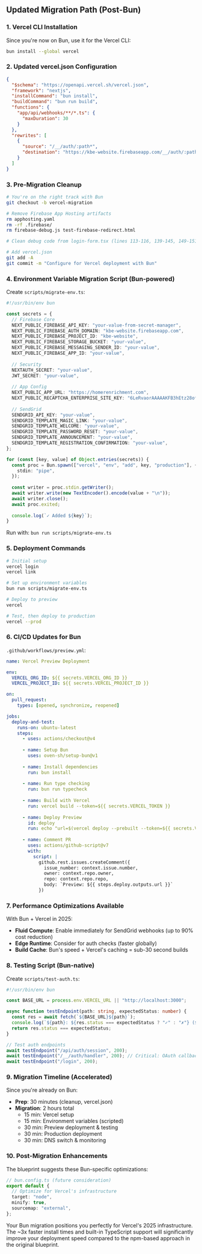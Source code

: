 
## Updated Migration Path (Post-Bun)

### 1. **Vercel CLI Installation**
Since you're now on Bun, use it for the Vercel CLI:
```bash
bun install --global vercel
```

### 2. **Updated vercel.json Configuration**
```json
{
  "$schema": "https://openapi.vercel.sh/vercel.json",
  "framework": "nextjs",
  "installCommand": "bun install",
  "buildCommand": "bun run build",
  "functions": {
    "app/api/webhooks/**/*.ts": {
      "maxDuration": 30
    }
  },
  "rewrites": [
    {
      "source": "/__/auth/:path*",
      "destination": "https://kbe-website.firebaseapp.com/__/auth/:path*"
    }
  ]
}
```

### 3. **Pre-Migration Cleanup**
```bash
# You're on the right track with Bun
git checkout -b vercel-migration

# Remove Firebase App Hosting artifacts
rm apphosting.yaml
rm -rf .firebase/
rm firebase-debug.js test-firebase-redirect.html

# Clean debug code from login-form.tsx (lines 113-116, 139-145, 149-151, 244-251)

# Add vercel.json
git add -A
git commit -m "Configure for Vercel deployment with Bun"
```

### 4. **Environment Variable Migration Script (Bun-powered)**
Create `scripts/migrate-env.ts`:
```typescript
#!/usr/bin/env bun

const secrets = {
  // Firebase Core
  NEXT_PUBLIC_FIREBASE_API_KEY: "your-value-from-secret-manager",
  NEXT_PUBLIC_FIREBASE_AUTH_DOMAIN: "kbe-website.firebaseapp.com",
  NEXT_PUBLIC_FIREBASE_PROJECT_ID: "kbe-website",
  NEXT_PUBLIC_FIREBASE_STORAGE_BUCKET: "your-value",
  NEXT_PUBLIC_FIREBASE_MESSAGING_SENDER_ID: "your-value",
  NEXT_PUBLIC_FIREBASE_APP_ID: "your-value",
  
  // Security
  NEXTAUTH_SECRET: "your-value",
  JWT_SECRET: "your-value",
  
  // App Config
  NEXT_PUBLIC_APP_URL: "https://homerenrichment.com",
  NEXT_PUBLIC_RECAPTCHA_ENTERPRISE_SITE_KEY: "6LeRvaorAAAAAKFB3hEtz28ofFmKTkbwu5-OE8XP",
  
  // SendGrid
  SENDGRID_API_KEY: "your-value",
  SENDGRID_TEMPLATE_MAGIC_LINK: "your-value",
  SENDGRID_TEMPLATE_WELCOME: "your-value",
  SENDGRID_TEMPLATE_PASSWORD_RESET: "your-value",
  SENDGRID_TEMPLATE_ANNOUNCEMENT: "your-value",
  SENDGRID_TEMPLATE_REGISTRATION_CONFIRMATION: "your-value",
};

for (const [key, value] of Object.entries(secrets)) {
  const proc = Bun.spawn(["vercel", "env", "add", key, "production"], {
    stdin: "pipe",
  });
  
  const writer = proc.stdin.getWriter();
  await writer.write(new TextEncoder().encode(value + "\n"));
  await writer.close();
  await proc.exited;
  
  console.log(`✓ Added ${key}`);
}
```

Run with: `bun run scripts/migrate-env.ts`

### 5. **Deployment Commands**
```bash
# Initial setup
vercel login
vercel link

# Set up environment variables
bun run scripts/migrate-env.ts

# Deploy to preview
vercel

# Test, then deploy to production
vercel --prod
```

### 6. **CI/CD Updates for Bun**
`.github/workflows/preview.yml`:
```yaml
name: Vercel Preview Deployment

env:
  VERCEL_ORG_ID: ${{ secrets.VERCEL_ORG_ID }}
  VERCEL_PROJECT_ID: ${{ secrets.VERCEL_PROJECT_ID }}

on:
  pull_request:
    types: [opened, synchronize, reopened]

jobs:
  deploy-and-test:
    runs-on: ubuntu-latest
    steps:
      - uses: actions/checkout@v4
      
      - name: Setup Bun
        uses: oven-sh/setup-bun@v1
        
      - name: Install dependencies
        run: bun install
        
      - name: Run type checking
        run: bun run typecheck
        
      - name: Build with Vercel
        run: vercel build --token=${{ secrets.VERCEL_TOKEN }}
        
      - name: Deploy Preview
        id: deploy
        run: echo "url=$(vercel deploy --prebuilt --token=${{ secrets.VERCEL_TOKEN }})" >> $GITHUB_OUTPUT
        
      - name: Comment PR
        uses: actions/github-script@v7
        with:
          script: |
            github.rest.issues.createComment({
              issue_number: context.issue.number,
              owner: context.repo.owner,
              repo: context.repo.repo,
              body: `Preview: ${{ steps.deploy.outputs.url }}`
            })
```

### 7. **Performance Optimizations Available**
With Bun + Vercel in 2025:
- **Fluid Compute**: Enable immediately for SendGrid webhooks (up to 90% cost reduction)
- **Edge Runtime**: Consider for auth checks (faster globally)
- **Build Cache**: Bun's speed + Vercel's caching = sub-30 second builds

### 8. **Testing Script (Bun-native)**
Create `scripts/test-auth.ts`:
```typescript
#!/usr/bin/env bun

const BASE_URL = process.env.VERCEL_URL || "http://localhost:3000";

async function testEndpoint(path: string, expectedStatus: number) {
  const res = await fetch(`${BASE_URL}${path}`);
  console.log(`${path}: ${res.status === expectedStatus ? "✓" : "✗"} (${res.status})`);
  return res.status === expectedStatus;
}

// Test auth endpoints
await testEndpoint("/api/auth/session", 200);
await testEndpoint("/__/auth/handler", 200); // Critical: OAuth callback
await testEndpoint("/login", 200);
```

### 9. **Migration Timeline (Accelerated)**
Since you're already on Bun:
- **Prep**: 30 minutes (cleanup, vercel.json)
- **Migration**: 2 hours total
  - 15 min: Vercel setup
  - 15 min: Environment variables (scripted)
  - 30 min: Preview deployment & testing
  - 30 min: Production deployment
  - 30 min: DNS switch & monitoring

### 10. **Post-Migration Enhancements**
The blueprint suggests these Bun-specific optimizations:
```typescript
// bun.config.ts (future consideration)
export default {
  // Optimize for Vercel's infrastructure
  target: "node",
  minify: true,
  sourcemap: "external",
};
```

Your Bun migration positions you perfectly for Vercel's 2025 infrastructure. The ~3x faster install times and built-in TypeScript support will significantly improve your deployment speed compared to the npm-based approach in the original blueprint.
